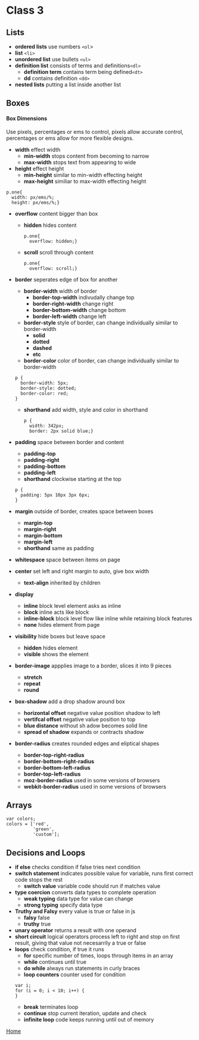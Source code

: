 # Class 3 

## Lists
- **ordered lists** use numbers `<ol`>
- **list** `<li>`
- **unordered list** use bullets `<ul>`
- **definition list** consists of terms and definitions`<dl>`
  - **definition term** contains term being defined`<dt>`
  - **dd** contains definition `<dd>`
- **nested lists** putting a list inside another list

## Boxes
#### Box Dimensions
Use pixels, percentages or ems to control, pixels allow accurate control, percentages or ems allow for more flexible designs.
  - **width** effect width
    - **min-width** stops content from becoming to narrow 
    - **max-width** stops text from appearing to wide
  - **height** effect height
    - **min-height** similar to min-width effecting height
    - **max-height** similiar to max-width effecting height
  ```
  p.one{
    width: px/ems/%;
    height: px/ems/%;}
  ```
  - **overflow** content bigger than box
    - **hidden** hides content
      ```
      p.one{
        overflow: hidden;}
    - **scroll** scroll through content
      ```
      p.one{
        overflow: scroll;}
      ```
  - **border** seperates edge of box for another
    - **border-width** width of border 
      - **border-top-width** indivudally change top
      - **border-right-width** change right
      - **border-bottom-width** change bottom
      - **border-left-width** change left
    - **border-style** style of border, can change individually similar to border-width
      - **solid**
      - **dotted**
      - **dashed**
      - **etc**
    - **border-color**  color of border, can change individually similar to border-width
    ```
    p {
      border-width: 5px;
      border-style: dotted;
      border-color: red;
    }
    ```
    - **shorthand** add width, style and color in shorthand
      ```
      p {
        width: 342px;
        border: 2px solid blue;}
      ```

  - **padding** space between border and content
    - **padding-top**
    - **padding-right**
    - **padding-bottom**
    - **padding-left**
    - **shorthand** clockwise starting at the top
    ```
    p {
      padding: 5px 10px 3px 6px;
    }
    ```
  - **margin** outside of border, creates space between boxes
    - **margin-top**
    - **margin-right**
    - **margin-bottom**
    - **margin-left**
    - **shorthand** same as padding
  - **whitespace** space between items on page
  - **center** set left and right margin to auto, give box width 
    - **text-align** inherited by children
  - **display**
    - **inline** block level element asks as inline
    - **block** inline acts like block
    - **inline-block** block level flow like inline while retaining block features
    - **none** hides element from page
  - **visibility** hide boxes but leave space
    - **hidden** hides element
    - **visible** shows the element
  - **border-image** appplies image to a border, slices it into 9 pieces
    - **stretch**
    - **repeat**
    - **round**
  - **box-shadow** add a drop shadow around box
    - **horizontal offset** negative value position shadow to left
    - **vertifcal offset** negative value position to top
    - **blue distance** without sh adow becomes solid line
    - **spread of shadow** expands or contracts shadow
  - **border-radius** creates rounded edges and eliptical shapes
    - **border-top-right-radius**
    - **border-bottom-right-radius**
    - **border-bottom-left-radius**
    - **border-top-left-radius**
    - **moz-border-radius**  used in some versions of browsers
    - **webkit-border-radius** used in some versions of browsers
  ## Arrays
  ```
  var colors;
  colors = ['red',
            'green',
            'custom'];
  ```
  ## Decisions and Loops
  - **if else** checks condition if false tries next condition
  - **switch statement** indicates possible value for variable, runs first correct code stops the rest
    - **switch value** variable code should run if matches value
  - **type coercion**  converts data types to complete operation
    - **weak typing** data type for value can change
    - **strong typing** specify data type
  - **Truthy and Falsy**  every value is true or false in js
    - **falsy** false
    - **truthy** true
  - **unary operator** returns a result with one operand
  - **short circuit** logical operators process left to right and stop on first result, giving that value not necesarrily a true or false
  - **loops** check condition, if true it runs
    - **for** specific number of times, loops through items in an array
    - **while** continues until true
    - **do while** always run statements in curly braces
    - **loop counters** counter used for condition
    ```
    var i;
    for (i = 0; i < 10; i++) {
    }
    ```
    - **break** terminates loop
    - **continue** stop current iteration, update and check
    - **infinite loop** code keeps running until out of memory
    


[Home](../README.md)
